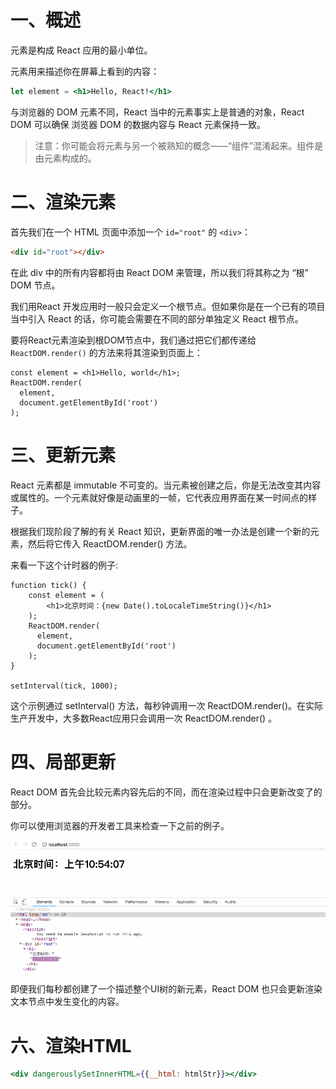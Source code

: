 # 一、概述

元素是构成 React 应用的最小单位。

元素用来描述你在屏幕上看到的内容：

```jsx
let element = <h1>Hello, React!</h1>
```

与浏览器的 DOM 元素不同，React 当中的元素事实上是普通的对象，React DOM 可以确保 浏览器 DOM 的数据内容与 React 元素保持一致。

> 注意：你可能会将元素与另一个被熟知的概念——“组件”混淆起来。组件是由元素构成的。

# 二、渲染元素

首先我们在一个 HTML 页面中添加一个 `id="root"` 的 `<div>`：

```html
<div id="root"></div>
```

在此 div 中的所有内容都将由 React DOM 来管理，所以我们将其称之为 “根” DOM 节点。

我们用React 开发应用时一般只会定义一个根节点。但如果你是在一个已有的项目当中引入 React 的话，你可能会需要在不同的部分单独定义 React 根节点。

要将React元素渲染到根DOM节点中，我们通过把它们都传递给 `ReactDOM.render()` 的方法来将其渲染到页面上：

```react
const element = <h1>Hello, world</h1>;
ReactDOM.render(
  element,
  document.getElementById('root')
);
```

# 三、更新元素

React 元素都是 immutable 不可变的。当元素被创建之后，你是无法改变其内容或属性的。一个元素就好像是动画里的一帧，它代表应用界面在某一时间点的样子。

根据我们现阶段了解的有关 React 知识，更新界面的唯一办法是创建一个新的元素，然后将它传入 ReactDOM.render() 方法。

来看一下这个计时器的例子:

```react
function tick() {
    const element = (
        <h1>北京时间：{new Date().toLocaleTimeString()}</h1>
    );
    ReactDOM.render(
      element,
      document.getElementById('root')
    );
}

setInterval(tick, 1000);
```

这个示例通过 setInterval() 方法，每秒钟调用一次 ReactDOM.render()。在实际生产开发中，大多数React应用只会调用一次 ReactDOM.render() 。

# 四、局部更新

React DOM 首先会比较元素内容先后的不同，而在渲染过程中只会更新改变了的部分。

你可以使用浏览器的开发者工具来检查一下之前的例子。

![](IMGS/react-update.gif)



即便我们每秒都创建了一个描述整个UI树的新元素，React DOM 也只会更新渲染文本节点中发生变化的内容。

# 六、渲染HTML

```jsx
<div dangerouslySetInnerHTML={{__html: htmlStr}}></div>
```

















